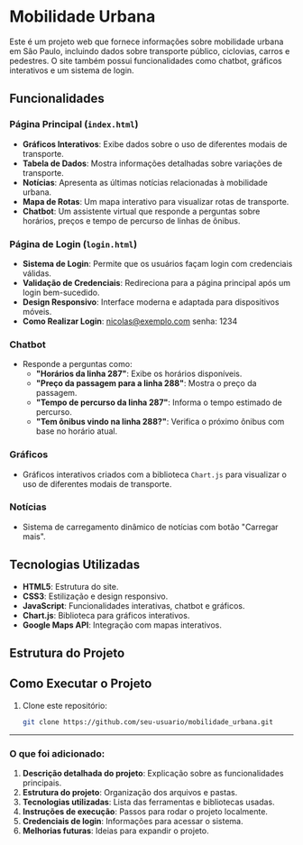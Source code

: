 ﻿# Mobilidade Urbana

Este é um projeto web que fornece informações sobre mobilidade urbana em São Paulo, incluindo dados sobre transporte público, ciclovias, carros e pedestres. O site também possui funcionalidades como chatbot, gráficos interativos e um sistema de login.

## Funcionalidades

### Página Principal (`index.html`)
- **Gráficos Interativos**: Exibe dados sobre o uso de diferentes modais de transporte.
- **Tabela de Dados**: Mostra informações detalhadas sobre variações de transporte.
- **Notícias**: Apresenta as últimas notícias relacionadas à mobilidade urbana.
- **Mapa de Rotas**: Um mapa interativo para visualizar rotas de transporte.
- **Chatbot**: Um assistente virtual que responde a perguntas sobre horários, preços e tempo de percurso de linhas de ônibus.

### Página de Login (`login.html`)
- **Sistema de Login**: Permite que os usuários façam login com credenciais válidas.
- **Validação de Credenciais**: Redireciona para a página principal após um login bem-sucedido.
- **Design Responsivo**: Interface moderna e adaptada para dispositivos móveis.
- **Como Realizar Login**: nicolas@exemplo.com senha: 1234
### Chatbot
- Responde a perguntas como:
  - **"Horários da linha 287"**: Exibe os horários disponíveis.
  - **"Preço da passagem para a linha 288"**: Mostra o preço da passagem.
  - **"Tempo de percurso da linha 287"**: Informa o tempo estimado de percurso.
  - **"Tem ônibus vindo na linha 288?"**: Verifica o próximo ônibus com base no horário atual.

### Gráficos
- Gráficos interativos criados com a biblioteca `Chart.js` para visualizar o uso de diferentes modais de transporte.

### Notícias
- Sistema de carregamento dinâmico de notícias com botão "Carregar mais".

## Tecnologias Utilizadas
- **HTML5**: Estrutura do site.
- **CSS3**: Estilização e design responsivo.
- **JavaScript**: Funcionalidades interativas, chatbot e gráficos.
- **Chart.js**: Biblioteca para gráficos interativos.
- **Google Maps API**: Integração com mapas interativos.

## Estrutura do Projeto

## Como Executar o Projeto
1. Clone este repositório:
   ```bash
   git clone https://github.com/seu-usuario/mobilidade_urbana.git
   ```

---

### O que foi adicionado:
1. **Descrição detalhada do projeto**: Explicação sobre as funcionalidades principais.
2. **Estrutura do projeto**: Organização dos arquivos e pastas.
3. **Tecnologias utilizadas**: Lista das ferramentas e bibliotecas usadas.
4. **Instruções de execução**: Passos para rodar o projeto localmente.
5. **Credenciais de login**: Informações para acessar o sistema.
6. **Melhorias futuras**: Ideias para expandir o projeto.

